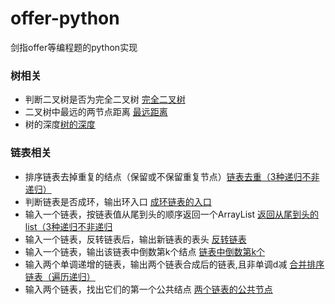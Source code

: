 # offer-python
剑指offer等编程题的python实现

### 树相关
- 判断二叉树是否为完全二叉树 [完全二叉树](https://github.com/dreamdaydream/offer-python/blob/master/%E5%AE%8C%E5%85%A8%E4%BA%8C%E5%8F%89%E6%A0%91.py)
- 二叉树中最远的两节点距离 [最远距离](https://github.com/dreamdaydream/offer-python/blob/master/max%20len%20in%20tree.py)
- 树的深度[树的深度](https://github.com/dreamdaydream/offer-python/blob/master/TreeDepth.py)

### 链表相关
- 排序链表去掉重复的结点（保留或不保留重复节点）[链表去重（3种递归不非递归）](https://github.com/dreamdaydream/offer-python/blob/master/linkdeldup.py)
- 判断链表是否成环，输出环入口 [成环链表的入口](https://github.com/dreamdaydream/offer-python/blob/master/NodeofLoop.py)
- 输入一个链表，按链表值从尾到头的顺序返回一个ArrayList [返回从尾到头的list（3种递归不非递归](https://github.com/dreamdaydream/offer-python/blob/master/printListFromTailToHead.py)
- 输入一个链表，反转链表后，输出新链表的表头  [反转链表](https://github.com/dreamdaydream/offer-python/blob/master/ReverseList.py)
- 输入一个链表，输出该链表中倒数第k个结点  [链表中倒数第k个](https://github.com/dreamdaydream/offer-python/blob/master/FindKthToTail.py)
- 输入两个单调递增的链表，输出两个链表合成后的链表,且非单调d减  [合并排序链表（遍历递归）](https://github.com/dreamdaydream/offer-python/blob/master/Mergetwolink.py)
- 输入两个链表，找出它们的第一个公共结点  [两个链表的公共节点](https://github.com/dreamdaydream/offer-python/blob/master/commonnode.py)
